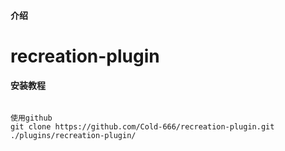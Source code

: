 #### 介绍
# recreation-plugin

#### 安装教程

```

使用github
git clone https://github.com/Cold-666/recreation-plugin.git ./plugins/recreation-plugin/

```